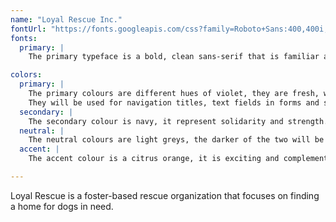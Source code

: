 ```yaml
---
name: "Loyal Rescue Inc."
fontUrl: "https://fonts.googleapis.com/css?family=Roboto+Sans:400,400i,700|Source+Code+Pro:400,700"
fonts:
  primary: |
    The primary typeface is a bold, clean sans-serif that is familiar and reliable, both values that are true to the Loyal Rescue brand. It will be used in a variety of different weights depending on it's intended use. Use bold for headings, regular for body copy and light for accents/supporting text when needed.

colors:
  primary: |
    The primary colours are different hues of violet, they are fresh, welcoming spring colors to help represent new beginnings.
    They will be used for navigation titles, text fields in forms and some buttons.
  secondary: |
    The secondary colour is navy, it represent solidarity and strength. It will be used for logotype, dog names, and subheaders.
  neutral: |
    The neutral colours are light greys, the darker of the two will be used for body copy in forms and the lighter will be used for text on a dark background.
  accent: |
    The accent colour is a citrus orange, it is exciting and complementary to our primary colours. It will be used for highlighted navigation and page accents such as keylines or areas that require immediate attention such as required alerts or text fields that have not been filled in.

---
```

Loyal Rescue is a foster-based rescue organization that focuses on finding a home for dogs in need.
